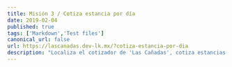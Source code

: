 ```yaml
---
title: Misión 3 / Cotiza estancia por día
date: 2019-02-04
published: true
tags: ['Markdown','Test files']
canonical_url: false
url: https://lascanadas.dev-lk.mx/?cotiza-estancia-por-dia
description: "Localiza el cotizador de 'Las Cañadas', cotiza estancias de un día pra toda tu familia y agrégalos al carrito."
---
```


